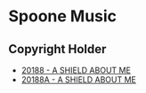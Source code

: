 # Spoone Music

## Copyright Holder

- [20188 - A SHIELD ABOUT ME](/hymns/20188.md)
- [20188A - A SHIELD ABOUT ME](/hymns/20188A.md)

